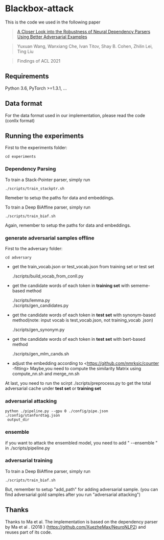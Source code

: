 # Blackbox-attack

This is the code we used in the following paper
>[A Closer Look into the Robustness of Neural Dependency Parsers
Using Better Adversarial Examples](https://aclanthology.org/2021.findings-acl.207.pdf)

>Yuxuan Wang, Wanxiang Che, Ivan Titov, Shay B. Cohen, Zhilin Lei, Ting Liu

>Findings of ACL 2021


## Requirements

Python 3.6, PyTorch >=1.3.1, ...

## Data format
For the data format used in our implementation, please read the code (conllx
 format)
 
## Running the experiments
First to the experiments folder:

    cd experiments

### Dependency Parsing
To train a Stack-Pointer parser, simply run

    ./scripts/train_stackptr.sh
Remeber to setup the paths for data and embeddings.

To train a Deep BiAffine parser, simply run

    ./scripts/train_biaf.sh
Again, remember to setup the paths for data and embeddings.

### generate adversarial samples offline
First to the adversary folder:

    cd adversary
    
+ get the train_vocab.json or test_vocab.json from training set or test set


    ./scripts/build_vocab_from_conll.py
 
+ get the candidate words of each token in **training set** with
sememe-based method


     ./scripts/lemma.py  
     ./scripts/gen_candidates.py
     
+ get the candidate words of each token in **test set** with
synonym-based method(note: input vocab is test_vocab.json, not training_vocab
.json)


    ./scripts/gen_synonym.py 
    
+  get the candidate words of each token in **test set** with
bert-based method

    ./scripts/gen_mlm_cands.sh
    
+ adjust the embedding according to <https://github.com/nmrksic/counter
-fitting> Maybe,you need to compute the similarity Matrix using compute_nn.sh and
   merge_nn.sh

At last, you need to run the scirpt ./scripts/preprocess.py to get the total
 adversarial cache under **test set** or **training set** 

### adversarial attacking

    python ./pipeline.py --gpu 0 ./config/pipe.json ./config/stanfordtag.json
     output_dir
     
### ensemble 
if you want to attack the ensembled model, you need to add " --ensemble
 " in ./scripts/pipeline.py
 
### adversarial training
To train a Deep BiAffine parser, simply run

    ./scripts/train_biaf.sh
But, remember to setup "add_path" for adding adversarial sample. (you can
 find  adversarial gold samples after you run "adversarial attacking")

## Thanks
Thanks to Ma et al. The implementation is based on the dependency parser by Ma
 et al
. (2018
) (https://github.com/XuezheMax/NeuroNLP2) and reuses part of its code.
 